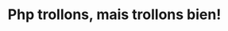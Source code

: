 ---
title: Php trollons, mais trollons bien!
event_name: Bdx.io 2015 (French)
event_link: https://www.bdxio.fr
image: php-trollons-bien.png
alt: php trollons bien
slide_link: https://fr.slideshare.net/ArnaudLanglade/php-trollonsmaistrollonsbien-au-bdxio
hide_in_list: no
---
